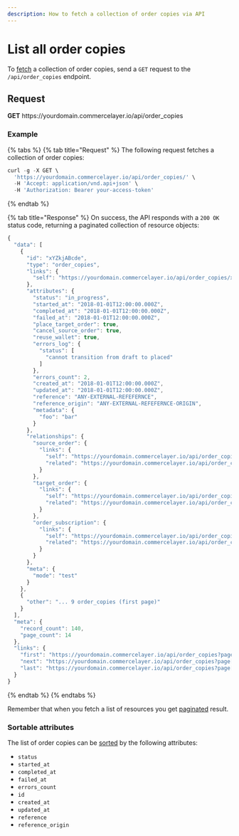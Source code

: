 ```yaml
---
description: How to fetch a collection of order copies via API
---
```


# List all order copies

To <a href="https://docs.commercelayer.io/developers/fetching-resources" target="_blank">fetch</a> a collection of order copies, send a `GET` request to the `/api/order_copies` endpoint.

## Request

**GET** https://<i></i>yourdomain.commercelayer.io/api/order_copies

### **Example**

{% tabs %}
{% tab title="Request" %}
The following request fetches a collection of order copies:

```javascript
curl -g -X GET \
  'https://yourdomain.commercelayer.io/api/order_copies/' \
  -H 'Accept: application/vnd.api+json' \
  -H 'Authorization: Bearer your-access-token'
```
{% endtab %}

{% tab title="Response" %}
On success, the API responds with a `200 OK` status code, returning a paginated collection of resource objects:

```javascript
{
  "data": [
    {
      "id": "xYZkjABcde",
      "type": "order_copies",
      "links": {
        "self": "https://yourdomain.commercelayer.io/api/order_copies/xYZkjABcde"
      },
      "attributes": {
        "status": "in_progress",
        "started_at": "2018-01-01T12:00:00.000Z",
        "completed_at": "2018-01-01T12:00:00.000Z",
        "failed_at": "2018-01-01T12:00:00.000Z",
        "place_target_order": true,
        "cancel_source_order": true,
        "reuse_wallet": true,
        "errors_log": {
          "status": [
            "cannot transition from draft to placed"
          ]
        },
        "errors_count": 2,
        "created_at": "2018-01-01T12:00:00.000Z",
        "updated_at": "2018-01-01T12:00:00.000Z",
        "reference": "ANY-EXTERNAL-REFEFERNCE",
        "reference_origin": "ANY-EXTERNAL-REFEFERNCE-ORIGIN",
        "metadata": {
          "foo": "bar"
        }
      },
      "relationships": {
        "source_order": {
          "links": {
            "self": "https://yourdomain.commercelayer.io/api/order_copies/xYZkjABcde/relationships/source_order",
            "related": "https://yourdomain.commercelayer.io/api/order_copies/xYZkjABcde/source_order"
          }
        },
        "target_order": {
          "links": {
            "self": "https://yourdomain.commercelayer.io/api/order_copies/xYZkjABcde/relationships/target_order",
            "related": "https://yourdomain.commercelayer.io/api/order_copies/xYZkjABcde/target_order"
          }
        },
        "order_subscription": {
          "links": {
            "self": "https://yourdomain.commercelayer.io/api/order_copies/xYZkjABcde/relationships/order_subscription",
            "related": "https://yourdomain.commercelayer.io/api/order_copies/xYZkjABcde/order_subscription"
          }
        }
      },
      "meta": {
        "mode": "test"
      }
    },
    {
      "other": "... 9 order_copies (first page)"
    }
  ],
  "meta": {
    "record_count": 140,
    "page_count": 14
  },
  "links": {
    "first": "https://yourdomain.commercelayer.io/api/order_copies?page[number]=1&page[size]=10",
    "next": "https://yourdomain.commercelayer.io/api/order_copies?page[number]=2&page[size]=10",
    "last": "https://yourdomain.commercelayer.io/api/order_copies?page[number]=14&page[size]=10"
  }
}
```
{% endtab %}
{% endtabs %}

Remember that when you fetch a list of resources you get <a href="https://docs.commercelayer.io/developers/pagination" target="_blank">paginated</a> result.

### Sortable attributes

The list of order copies can be <a href="https://docs.commercelayer.io/developers/sorting-results" target="_blank">sorted</a> by the following attributes:

* `status`
* `started_at`
* `completed_at`
* `failed_at`
* `errors_count`
* `id`
* `created_at`
* `updated_at`
* `reference`
* `reference_origin`

